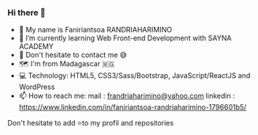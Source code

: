 ### Hi there 👋

- 🙋 My name is Faniriantsoa RANDRIAHARIMINO 
- 🌱 I’m currently learning Web Front-end Development with SAYNA ACADEMY
- 💬 Don't hesitate to contact me 😅
- 🗺️ I'm from Madagascar 🇲🇬
- 💻 Technology: HTML5, CSS3/Sass/Bootstrap, JavaScript/ReactJS and WordPress
- 📫 How to reach me:
    mail : frandriaharimino@yahoo.com
    linkedin : https://www.linkedin.com/in/faniriantsoa-randriaharimino-1796601b5/

Don't hesitate to add ⭐to my profil and repositories
